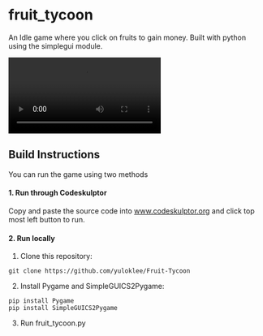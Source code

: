 # fruit_tycoon
An Idle game where you click on fruits to gain money. Built with python using the simplegui module.

![fruit tycoon](https://i.imgur.com/wBYhMNu.mp4)

## Build Instructions
You can run the game using two methods

#### 1. **Run through Codeskulptor**
Copy and paste the source code into www.codeskulptor.org and click top most left button to run.

#### 2. **Run locally**
1. Clone this repository:
```
git clone https://github.com/yuloklee/Fruit-Tycoon
```

2. Install Pygame and SimpleGUICS2Pygame:

```
pip install Pygame
pip install SimpleGUICS2Pygame
```

3. Run fruit_tycoon.py
